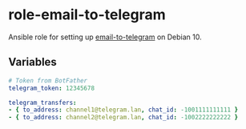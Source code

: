 # role-email-to-telegram

Ansible role for setting up [email-to-telegram](https://github.com/ItsNotGoodName/email-to-telegram) on Debian 10.

## Variables
```yaml
# Token from BotFather
telegram_token: 12345678

telegram_transfers:
- { to_address: channel1@telegram.lan, chat_id: -1001111111111 }
- { to_address: channel2@telegram.lan, chat_id: -1002222222222 }
```
